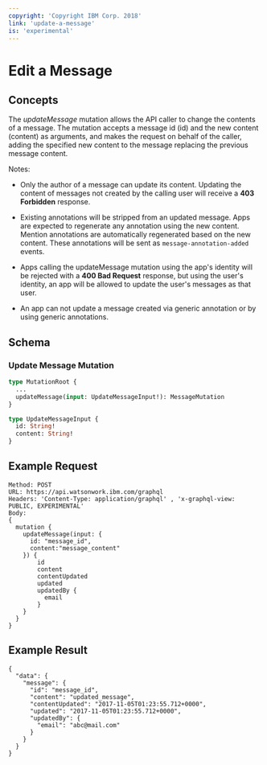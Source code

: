 ```yaml
---
copyright: 'Copyright IBM Corp. 2018'
link: 'update-a-message'
is: 'experimental'
---
```


# Edit a Message

## Concepts

The _updateMessage_ mutation allows the API caller to change the contents of a message.  The mutation accepts a message id (id) and the new content (content) as arguments, and makes the request on behalf of the caller, adding the specified new content to the message replacing the previous message content.

Notes:


 - Only the author of a message can update its content.  Updating the content of messages not created by the calling user will receive a **403 Forbidden** response.

 - Existing annotations will be stripped from an updated message.  Apps are expected to regenerate any annotation using the new content.  Mention annotations are automatically regenerated based on the new content.  These annotations will be sent as `message-annotation-added` events.

 - Apps calling the updateMessage mutation using the app's identity will be rejected with a **400 Bad Request** response, but using the user's identity, an app will be allowed to update the user's messages as that user.

 - An app can not update a message created via generic annotation or by using generic annotations.


## Schema

### Update Message Mutation



```graphql
type MutationRoot {
  ...
  updateMessage(input: UpdateMessageInput!): MessageMutation
}

type UpdateMessageInput {
  id: String!
  content: String!
}
```

## Example Request

~~~~
Method: POST
URL: https://api.watsonwork.ibm.com/graphql
Headers: 'Content-Type: application/graphql' , 'x-graphql-view: PUBLIC, EXPERIMENTAL'
Body:
{
  mutation {
    updateMessage(input: {
      id: "message_id",
      content:"message_content"
    }) {
        id
        content
        contentUpdated
        updated
        updatedBy {
          email
        }
    }
  }
}
~~~~
## Example Result

~~~~
{
  "data": {
    "message": {
      "id": "message_id",
      "content": "updated_message",
      "contentUpdated": "2017-11-05T01:23:55.712+0000",
      "updated": "2017-11-05T01:23:55.712+0000",
      "updatedBy": {
        "email": "abc@mail.com"
      }
    }
  }
}
~~~~

